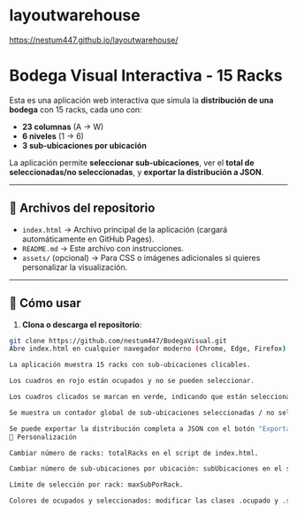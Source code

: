 # layoutwarehouse

https://nestum447.github.io/layoutwarehouse/

# Bodega Visual Interactiva - 15 Racks

Esta es una aplicación web interactiva que simula la **distribución de una bodega** con 15 racks, cada uno con:

- **23 columnas** (A → W)  
- **6 niveles** (1 → 6)  
- **3 sub-ubicaciones por ubicación**  

La aplicación permite **seleccionar sub-ubicaciones**, ver el **total de seleccionadas/no seleccionadas**, y **exportar la distribución a JSON**.

---

## 📂 Archivos del repositorio

- `index.html` → Archivo principal de la aplicación (cargará automáticamente en GitHub Pages).  
- `README.md` → Este archivo con instrucciones.  
- `assets/` (opcional) → Para CSS o imágenes adicionales si quieres personalizar la visualización.

---

## 🚀 Cómo usar

1. **Clona o descarga el repositorio**:

```bash
git clone https://github.com/nestum447/BodegaVisual.git
Abre index.html en cualquier navegador moderno (Chrome, Edge, Firefox) para probar localmente.

La aplicación muestra 15 racks con sub-ubicaciones clicables.

Los cuadros en rojo están ocupados y no se pueden seleccionar.

Los cuadros clicados se marcan en verde, indicando que están seleccionados.

Se muestra un contador global de sub-ubicaciones seleccionadas / no seleccionadas.

Se puede exportar la distribución completa a JSON con el botón "Exportar Distribución a JSON".
🎨 Personalización

Cambiar número de racks: totalRacks en el script de index.html.

Cambiar número de sub-ubicaciones por ubicación: subUbicaciones en el script.

Límite de selección por rack: maxSubPorRack.

Colores de ocupados y seleccionados: modificar las clases .ocupado y .seleccionado en el CSS.
